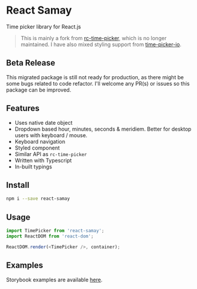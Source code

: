 # React Samay

Time picker library for React.js

> This is mainly a fork from [rc-time-picker](https://github.com/react-component/time-picker/),
> which is no longer maintained. I have also mixed styling
> support from [time-picker-io](https://github.com/codercodingthecode/time-picker-io).

## Beta Release

This migrated package is still not ready for production, as there might be some
bugs related to code refactor. I'll welcome any PR(s) or issues so this package
can be improved.

## Features

- Uses native date object
- Dropdown based hour, minutes, seconds & meridiem. Better for desktop users
  with keyboard / mouse.
- Keyboard navigation
- Styled component
- Similar API as `rc-time-picker`
- Written with Typescript
- In-built typings

## Install

```bash
npm i --save react-samay
```

## Usage

```js
import TimePicker from 'react-samay';
import ReactDOM from 'react-dom';

ReactDOM.render(<TimePicker />, container);
```

## Examples

Storybook examples are available [here](https://sushantdhiman.com/projects/react-samay).
